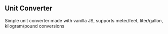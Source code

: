 ## Unit Converter

Simple unit converter made with vanilla JS, supports meter/feet, liter/gallon, kilogram/pound conversions